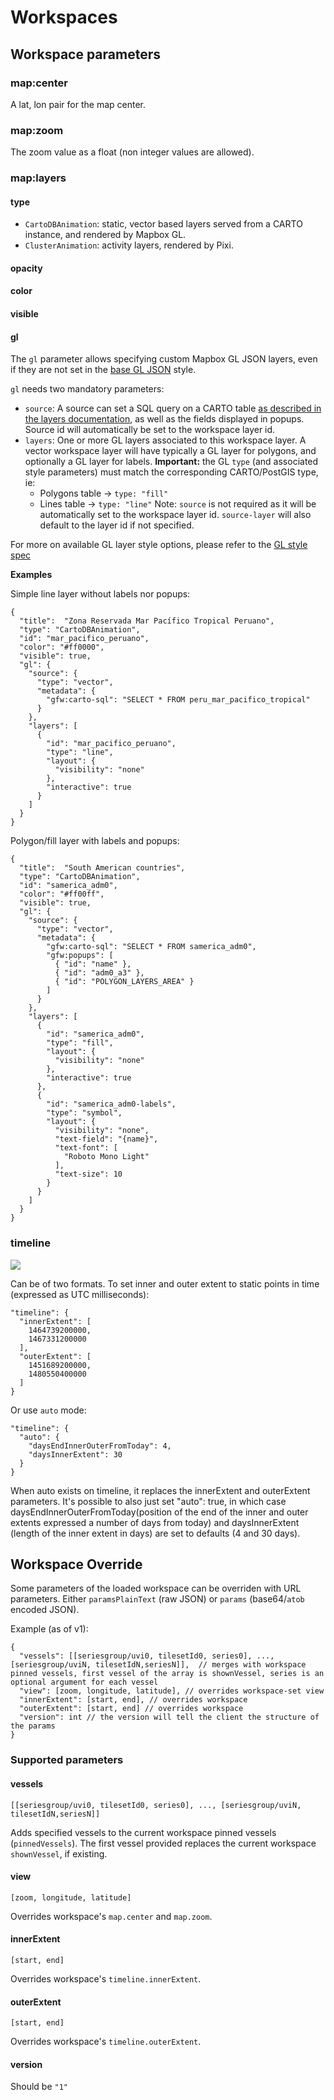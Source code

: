 # Workspaces

## Workspace parameters

### map:center

A lat, lon pair for the map center.

### map:zoom

The zoom value as a float (non integer values are allowed).

### map:layers

#### type

- `CartoDBAnimation`: static, vector based layers served from a CARTO instance, and rendered by Mapbox GL.
- `ClusterAnimation`: activity layers, rendered by Pixi.

#### opacity

#### color

#### visible

#### gl

The `gl` parameter allows specifying custom Mapbox GL JSON layers, even if they are not set in the <a href="https://github.com/GlobalFishingWatch/map-client/blob/develop/app/src/map/gl-styles/style.json">base GL JSON</a> style.

`gl` needs two mandatory parameters:
- `source`: A source can set a SQL query on a CARTO table <a href="https://github.com/GlobalFishingWatch/map-client/blob/develop/documentation/layers.md#gfwcarto-sql">as described in the layers documentation</a>, as well as the fields displayed in popups. Source id will automatically be set to the workspace layer id.
- `layers`: One or more GL layers associated to this workspace layer. A vector workspace layer will have typically a GL layer for polygons, and optionally a GL layer for labels. **Important:** the GL `type` (and associated style parameters) must match the corresponding CARTO/PostGIS type, ie:
  - Polygons table -> `type: "fill"`
  - Lines table -> `type: "line"`
Note: `source` is not required as it will be automatically set to the workspace layer id. `source-layer` will also default to the layer id if not specified.

For more on available GL layer style options, please refer to the <a href="https://www.mapbox.com/mapbox-gl-js/style-spec/">GL style spec</a>

**Examples**

Simple line layer without labels nor popups:
```
{
  "title":	"Zona Reservada Mar Pacífico Tropical Peruano",
  "type": "CartoDBAnimation",
  "id": "mar_pacifico_peruano",
  "color": "#ff0000",
  "visible": true,
  "gl": {
    "source": {
      "type": "vector",
      "metadata": {
        "gfw:carto-sql": "SELECT * FROM peru_mar_pacifico_tropical"
      }
    },
    "layers": [
      {
        "id": "mar_pacifico_peruano",
        "type": "line",
        "layout": {
          "visibility": "none"
        },
        "interactive": true
      }
    ]
  }
}
```

Polygon/fill layer with labels and popups:

```
{
  "title":	"South American countries",
  "type": "CartoDBAnimation",
  "id": "samerica_adm0",
  "color": "#ff00ff",
  "visible": true,
  "gl": {
    "source": {
      "type": "vector",
      "metadata": {
        "gfw:carto-sql": "SELECT * FROM samerica_adm0",
        "gfw:popups": [
          { "id": "name" },
          { "id": "adm0_a3" },
          { "id": "POLYGON_LAYERS_AREA" }
        ]
      }
    },
    "layers": [
      {
        "id": "samerica_adm0",
        "type": "fill",
        "layout": {
          "visibility": "none"
        },
        "interactive": true
      },
      {
        "id": "samerica_adm0-labels",
        "type": "symbol",
        "layout": {
          "visibility": "none",
          "text-field": "{name}",
          "text-font": [
            "Roboto Mono Light"
          ],
          "text-size": 10
        }
      }
    ]
  }
}
```

### timeline

![](https://github.com/GlobalFishingWatch/map-client/blob/develop/documentation/timebar.png?raw=true)

Can be of two formats. To set inner and outer extent to static points in time (expressed as UTC milliseconds):
```
"timeline": {
  "innerExtent": [
    1464739200000,
    1467331200000
  ],
  "outerExtent": [
    1451689200000,
    1480550400000
  ]
}
```

Or use `auto` mode:
```
"timeline": {
  "auto": {
    "daysEndInnerOuterFromToday": 4,
    "daysInnerExtent": 30
  }
}
```

When auto exists on timeline, it replaces the innerExtent and outerExtent parameters.
It's possible to also just set "auto": true, in which case daysEndInnerOuterFromToday(position of the end of the inner and outer extents expressed a number of days from today) and daysInnerExtent (length of the inner extent in days) are set to defaults (4 and 30 days).

## Workspace Override

Some parameters of the loaded workspace can be overriden with URL parameters. Either `paramsPlainText` (raw JSON) or `params` (base64/`atob` encoded JSON).

Example (as of v1):
```
{
  "vessels": [[seriesgroup/uvi0, tilesetId0, series0], ..., [seriesgroup/uviN, tilesetIdN,seriesN]],  // merges with workspace pinned vessels, first vessel of the array is shownVessel, series is an optional argument for each vessel
  "view": [zoom, longitude, latitude], // overrides workspace-set view
  "innerExtent": [start, end], // overrides workspace
  "outerExtent": [start, end] // overrides workspace
  "version": int // the version will tell the client the structure of the params
}
```

### Supported parameters

#### vessels

`[[seriesgroup/uvi0, tilesetId0, series0], ..., [seriesgroup/uviN, tilesetIdN,seriesN]]`

Adds specified vessels to the current workspace pinned vessels (`pinnedVessels`).
The first vessel provided replaces the current workspace `shownVessel`, if existing.

#### view

`[zoom, longitude, latitude]`

Overrides workspace's `map.center` and `map.zoom`.

#### innerExtent

`[start, end]`

Overrides workspace's `timeline.innerExtent`.

#### outerExtent

`[start, end]`

Overrides workspace's `timeline.outerExtent`.

#### version

Should be `"1"`
